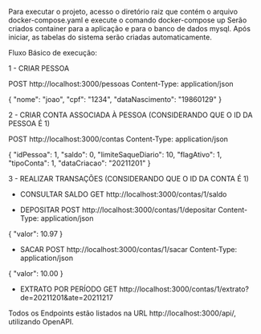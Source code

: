 Para executar o projeto, acesso o diretório raiz que contém o arquivo docker-compose.yaml e execute o comando docker-compose up
Serão criados container para a aplicação e para o banco de dados mysql.
Após iniciar, as tabelas do sistema serão criadas automaticamente.

Fluxo Básico de execução:

1 - CRIAR PESSOA

POST http://localhost:3000/pessoas
Content-Type: application/json

{
  "nome": "joao",
  "cpf": "1234",
  "dataNascimento": "19860129"
}

2 - CRIAR CONTA ASSOCIADA À PESSOA (CONSIDERANDO QUE O ID DA PESSOA É 1)

POST http://localhost:3000/contas
Content-Type: application/json

{
  "idPessoa": 1,
  "saldo": 0,
  "limiteSaqueDiario": 10,
  "flagAtivo": 1,
  "tipoConta": 1,
  "dataCriacao": "20211201"
}

3 - REALIZAR TRANSAÇÕES (CONSIDERANDO QUE O ID DA CONTA É 1)

  - CONSULTAR SALDO
  GET http://localhost:3000/contas/1/saldo

  - DEPOSITAR
  POST http://localhost:3000/contas/1/depositar
  Content-Type: application/json

  {
    "valor": 10.97
  }

  - SACAR
  POST http://localhost:3000/contas/1/sacar
  Content-Type: application/json

  {
    "valor": 10.00
  }

  - EXTRATO POR PERÍODO
  GET http://localhost:3000/contas/1/extrato?de=20211201&ate=20211217


  Todos os Endpoints estão listados na URL http://localhost:3000/api/, utilizando OpenAPI.